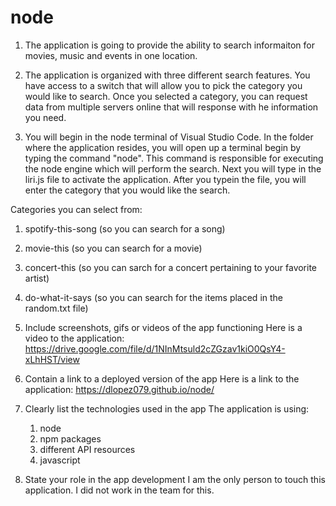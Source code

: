 # node

1. The application is going to provide the ability to search informaiton for movies, music and events in one location. 

2. The application is organized with three different search features. You have access to a switch that will allow you to pick the category you would like to search.  Once you selected a category, you can request data from multiple servers online that will response with he information you need.  

3. You will begin in the node terminal of Visual Studio Code.  In the folder where the application resides, you will open up a terminal begin by typing the command "node".  This command is responsible for executing the node engine which will perform the search.  Next you will type in the liri.js file to activate the application.  After you typein the file, you will enter the category that you would like the search.  

Categories you can select from:
1. spotify-this-song (so you can search for a song)
2. movie-this (so you can search for a movie)
3. concert-this (so you can sarch for a concert pertaining to your favorite artist)
4. do-what-it-says (so you can search for the items placed in the random.txt file)

4. Include screenshots, gifs or videos of the app functioning
Here is a video to the application: https://drive.google.com/file/d/1NInMtsuld2cZGzav1kiO0QsY4-xLhHST/view

5. Contain a link to a deployed version of the app
Here is a link to the application: https://dlopez079.github.io/node/

6. Clearly list the technologies used in the app
The application is using: 
    1. node 
    2. npm packages
    3. different API resources
    4. javascript

7. State your role in the app development
I am the only person to touch this application.  I did not work in the team for this. 